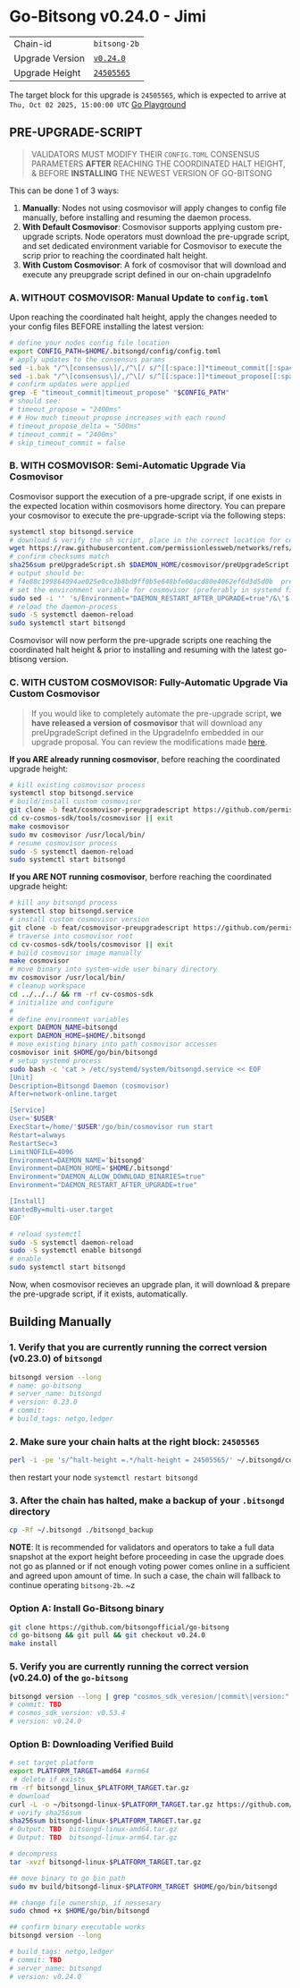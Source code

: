 # Go-Bitsong v0.24.0 - Jimi

|                 |                                                              |
|-----------------|--------------------------------------------------------------|
| Chain-id        | `bitsong-2b`                                                 |
| Upgrade Version | [`v0.24.0`](https://github.com/bitsongofficial/go-bitsong/pull/292) |
| Upgrade Height  | [`24505565`](https://explorer.chainroot.io/bitsong/blocks/24505565) |

The target block for this upgrade is `24505565`, which is expected to arrive at `Thu, Oct 02 2025, 15:00:00 UTC` [Go Playground](https://go.dev/play/p/yJ0GTwJgarU)

## PRE-UPGRADE-SCRIPT

> VALIDATORS MUST MODIFY THEIR `CONFIG.TOML` CONSENSUS PARAMETERS **AFTER** REACHING THE COORDINATED HALT HEIGHT, & BEFORE **INSTALLING** THE NEWEST VERSION OF GO-BITSONG

This can be done 1 of 3 ways:

1. **Manually**: Nodes not using cosmovisor will apply changes to config file manually, before installing and resuming the daemon process.
2. **With Default Cosmovisor**: Cosmovisor supports applying custom pre-upgrade scripts. Node operators must download the pre-upgrade script, and set dedicated environment variable for Cosmovisor to execute the scrip prior to reaching the coordinated halt height. 
3. **With Custom Cosmovisor**: A fork of cosmovisor that will download and execute any preupgrade script defined in our on-chain upgradeInfo
<!-- This upgrade reduces our blocktimes. To do so, validators MUST modify their consensus params, BEFORE installing and applying the latest version of go-bitsong. These parameters are  located in each nodes `config.toml`, and to do so, we have provided 3 options: -->

### A. WITHOUT COSMOVISOR: Manual Update to `config.toml`  

Upon reaching the coordinated halt height, apply the changes needed to your config files BEFORE installing the latest version:

```sh
# define your nodes config file location
export CONFIG_PATH=$HOME/.bitsongd/config/config.toml
# apply updates to the consensus params
sed -i.bak "/^\[consensus\]/,/^\[/ s/^[[:space:]]*timeout_commit[[:space:]]*=.*/timeout_commit = \"2400ms\"/" "$CONFIG_PATH"
sed -i.bak "/^\[consensus\]/,/^\[/ s/^[[:space:]]*timeout_propose[[:space:]]*=.*/timeout_propose = \"2400ms\"/" "$CONFIG_PATH"
# confirm updates were applied
grep -E "timeout_commit|timeout_propose" "$CONFIG_PATH"
# should see:
# timeout_propose = "2400ms"
# # How much timeout_propose increases with each round
# timeout_propose_delta = "500ms"
# timeout_commit = "2400ms"
# skip_timeout_commit = false
```

### B. WITH COSMOVISOR: Semi-Automatic Upgrade Via Cosmovisor

Cosmovisor support the execution of a pre-upgrade script, if one exists in the expected location within cosmovisors home directory. You can prepare your cosmovisor to execute the pre-upgrade-script via the following steps:

```sh
systemctl stop bitsongd.service
# download & verify the sh script, place in the correct location for cosmovisor
wget https://raw.githubusercontent.com/permissionlessweb/networks/refs/heads/master/bitsong-2b/upgrades/v0.24.0/preUpgradeScript.sh $DAEMON_HOME/cosmovisor/preUpgradeScript.sh
# confirm checksums match 
sha256sum preUpgradeScript.sh $DAEMON_HOME/cosmovisor/preUpgradeScript.sh
# output should be: 
# f4e88c199864094ae025e0ce3b8bd9ff0b5e648bfe00acd80e4062ef6d3d5d0b  preUpgradeScript.sh
# set the environment variable for cosmovisor (preferably in systemd file)
sudo sed -i '' 's/Environment="DAEMON_RESTART_AFTER_UPGRADE=true"/&\'$'\n''Environment="COSMOVISOR_CUSTOM_PREUPGRADE=preUpgradeScript.sh"/' test.service
# reload the daemon-process
sudo -S systemctl daemon-reload
sudo systemctl start bitsongd
```
Cosmovisor will now perform the pre-upgrade scripts one reaching the coordinated halt height & prior to installing and resuming with the latest go-btisong version.

### C. WITH CUSTOM COSMOVISOR: Fully-Automatic Upgrade Via Custom Cosmovisor
>
> If you would like to completely automate the pre-upgrade script, **we have released a version of cosmovisor** that will download any preUpgradeScript defined in the UpgradeInfo embedded in our upgrade proposal. You can review the modifications made [here](https://github.com/permissionlessweb/cosmos-sdk/compare/648633cc6d1eac408c87ad892f237cebd1ecc549...af61af47e79fd807559ec3148f5a0bea8ea749e9).

**If you ARE already running cosmovisor**, before reaching the coordinated upgrade height:
```sh
# kill existing cosmovisor process
systemctl stop bitsongd.service
# build/install custom cosmovisor
git clone -b feat/cosmovisor-preupgradescript https://github.com/permissionlessweb/cosmos-sdk cv-cosmos-sdk
cd cv-cosmos-sdk/tools/cosmovisor || exit
make cosmovisor
sudo mv cosmovisor /usr/local/bin/
# resume cosmovisor process
sudo -S systemctl daemon-reload
sudo systemctl start bitsongd
```

**If you ARE NOT running cosmovisor**, berfore reaching the coordinated upgrade height:
```sh
# kill any bitsongd process
systemctl stop bitsongd.service
# install custom cosmovisor version 
git clone -b feat/cosmovisor-preupgradescript https://github.com/permissionlessweb/cosmos-sdk cv-cosmos-sdk
# traverse into cosmovisor root
cd cv-cosmos-sdk/tools/cosmovisor || exit
# build cosmovisor image manually
make cosmovisor
# move binary into system-wide user binary directory
mv cosmovisor /usr/local/bin/
# cleanup workspace
cd ../../../ && rm -rf cv-cosmos-sdk
# initialize and configure
#
# define environment variables
export DAEMON_NAME=bitsongd
export DAEMON_HOME=$HOME/.bitsongd
# move existing binary into path cosmovisor accesses
cosmovisor init $HOME/go/bin/bitsongd
# setup systemd process
sudo bash -c 'cat > /etc/systemd/system/bitsongd.service << EOF
[Unit]
Description=Bitsongd Daemon (cosmovisor)
After=network-online.target

[Service]
User='$USER'
ExecStart=/home/'$USER'/go/bin/cosmovisor run start
Restart=always
RestartSec=3
LimitNOFILE=4096
Environment=DAEMON_NAME='bitsongd'
Environment=DAEMON_HOME='$HOME/.bitsongd'
Environment="DAEMON_ALLOW_DOWNLOAD_BINARIES=true"
Environment="DAEMON_RESTART_AFTER_UPGRADE=true"

[Install]
WantedBy=multi-user.target
EOF'

# reload systemctl 
sudo -S systemctl daemon-reload
sudo -S systemctl enable bitsongd
# enable
sudo systemctl start bitsongd
```

Now, when cosmovisor recieves an upgrade plan, it will download & prepare the pre-upgrade script, if it exists, automatically.

## Building Manually

### 1. Verify that you are currently running the correct version (v0.23.0) of `bitsongd`

```sh
bitsongd version --long
# name: go-bitsong
# server_name: bitsongd
# version: 0.23.0
# commit: 
# build_tags: netgo,ledger
```

### 2. Make sure your chain halts at the right block: `24505565`

```sh
perl -i -pe 's/^halt-height =.*/halt-height = 24505565/' ~/.bitsongd/config/app.toml
```

then restart your node `systemctl restart bitsongd`

### 3. After the chain has halted, make a backup of your `.bitsongd` directory

```sh
cp -Rf ~/.bitsongd ./bitsongd_backup
```

**NOTE**: It is recommended for validators and operators to take a full data snapshot at the export height before proceeding in case the upgrade does not go as planned or if not enough voting power comes online in a sufficient and agreed upon amount of time. In such a case, the chain will fallback to continue operating `bitsong-2b`.
~z

### Option A: Install Go-Bitsong binary

```sh
git clone https://github.com/bitsongofficial/go-bitsong
cd go-bitsong && git pull && git checkout v0.24.0
make install 
```

### 5. Verify you are currently running the correct version (v0.24.0) of the `go-bitsong`

```sh
bitsongd version --long | grep "cosmos_sdk_veresion/|commit\|version:"
# commit: TBD
# cosmos_sdk_version: v0.53.4
# version: v0.24.0
```

### Option B: Downloading Verified Build

```sh
# set target platform
export PLATFORM_TARGET=amd64 #arm64
 # delete if exists
rm -rf bitsongd_linux_$PLATFORM_TARGET.tar.gz
# download 
curl -L -o ~/bitsongd-linux-$PLATFORM_TARGET.tar.gz https://github.com/bitsongofficial/go-bitsong/releases/download/v0.24.0/bitsongd-linux-$PLATFORM_TARGET.tar.gz
# verify sha256sum 
sha256sum bitsongd-linux-$PLATFORM_TARGET.tar.gz
# Output: TBD  bitsongd-linux-amd64.tar.gz
# Output: TBD  bitsongd-linux-arm64.tar.gz

# decompress 
tar -xvzf bitsongd-linux-$PLATFORM_TARGET.tar.gz 

## move binary to go bin path
sudo mv build/bitsongd-linux-$PLATFORM_TARGET $HOME/go/bin/bitsongd

## change file ownership, if nessesary 
sudo chmod +x $HOME/go/bin/bitsongd

## confirm binary executable works 
bitsongd version --long 

# build_tags: netgo,ledger
# commit: TBD
# server_name: bitsongd
# version: v0.24.0
```
